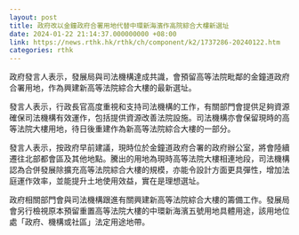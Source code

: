 ```yaml
---
layout: post
title: 政府改以金鐘政府合署用地代替中環新海濱作高院綜合大樓新選址　
date: 2024-01-22 21:14:37.000000000 +08:00
link: https://news.rthk.hk/rthk/ch/component/k2/1737286-20240122.htm
categories: rthk
---
```


政府發言人表示，發展局與司法機構達成共識，會預留高等法院毗鄰的金鐘道政府合署用地，作為興建新高等法院綜合大樓的最新選址。
 
發言人表示，行政長官高度重視和支持司法機構的工作，有關部門會提供足夠資源確保司法機構有效運作，包括提供資源改善法院設施。司法機構亦會保留現時的高等法院大樓用地，待日後重建作為新高等法院綜合大樓的一部分。
 
發言人表示，按政府早前建議，現時位於金鐘道政府合署的政府辦公室，將會陸續遷往北部都會區及其他地點。騰出的用地為現時高等法院大樓相連地段，司法機構認為合併發展除擴充高等法院綜合大樓的規模，亦能令設計方面更具彈性，增加法庭運作效率，並能提升土地使用效益，實在是理想選址。
            
政府相關部門會與司法機構跟進有關興建新高等法院綜合大樓的籌備工作。發展局會另行檢視原本預留重置高等法院大樓的中環新海濱五號用地具體用途，該用地位處「政府、機構或社區」法定用途地帶。

